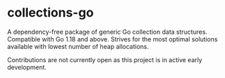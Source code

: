 # collections-go

A dependency-free package of generic Go collection data structures. Compatible with Go 1.18 and above. Strives for the most optimal solutions available with lowest number of heap allocations.

Contributions are not currently open as this project is in active early development.
